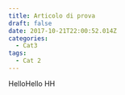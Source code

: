 ```yaml
---
title: Articolo di prova
draft: false
date: 2017-10-21T22:00:52.014Z
categories:
  - Cat3
tags:
  - Cat 2
---
```

HelloHello HH
